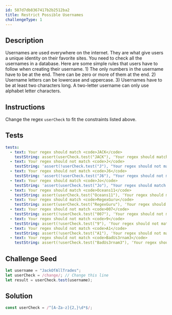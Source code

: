 ```yaml
---
id: 587d7db8367417b2b2512ba2
title: Restrict Possible Usernames
challengeType: 1
---
```


## Description
<section id='description'>
Usernames are used everywhere on the internet. They are what give users a unique identity on their favorite sites.
You need to check all the usernames in a database. Here are some simple rules that users have to follow when creating their username.
1) The only numbers in the username have to be at the end. There can be zero or more of them at the end.
2) Username letters can be lowercase and uppercase.
3) Usernames have to be at least two characters long. A two-letter username can only use alphabet letter characters.
</section>

## Instructions
<section id='instructions'>
Change the regex <code>userCheck</code> to fit the constraints listed above.
</section>

## Tests
<section id='tests'>

```yml
tests:
  - text: Your regex should match <code>JACK</code>
    testString: assert(userCheck.test("JACK"), 'Your regex should match <code>JACK</code>');
  - text: Your regex should not match <code>J</code>
    testString: 'assert(!userCheck.test("J"), "Your regex should not match <code>J</code>");'
  - text: Your regex should not match <code>J6</code>
    testString: 'assert(!userCheck.test("J6"), "Your regex should not match <code>J6</code>");'
  - text: Your regex should match <code>Jo</code>
    testString: 'assert(userCheck.test("Jo"), "Your regex should match <code>Jo</code>");'
  - text: Your regex should match <code>Oceans11</code>
    testString: assert(userCheck.test("Oceans11"), 'Your regex should match <code>Oceans11</code>');
  - text: Your regex should match <code>RegexGuru</code>
    testString: assert(userCheck.test("RegexGuru"), 'Your regex should match <code>RegexGuru</code>');
  - text: Your regex should not match <code>007</code>
    testString: assert(!userCheck.test("007"), 'Your regex should not match <code>007</code>');
  - text: Your regex should not match <code>9</code>
    testString: assert(!userCheck.test("9"), 'Your regex should not match <code>9</code>');
  - text: Your regex should not match <code>A1</code>
    testString: assert(!userCheck.test("A1"), 'Your regex should not match <code>A1</code>');
  - text: Your regex should not match <code>BadUs3rnam3</code>
    testString: assert(!userCheck.test("BadUs3rnam3"), 'Your regex should not match <code>BadUs3rnam3</code>');

```

</section>

## Challenge Seed
<section id='challengeSeed'>

<div id='js-seed'>

```js
let username = "JackOfAllTrades";
let userCheck = /change/; // Change this line
let result = userCheck.test(username);
```

</div>



</section>

## Solution
<section id='solution'>

```js
const userCheck = /^[A-Za-z]{2,}\d*$/;
```

</section>

